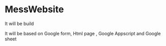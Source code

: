 # MessWebsite

It will be build

It will be based on Google form, Html page , Google Appscript and Google sheet
